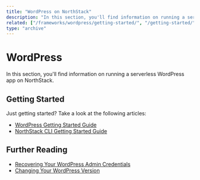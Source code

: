 ```yaml
---
title: "WordPress on NorthStack"
description: "In this section, you'll find information on running a serverless WordPress app on NorthStack."
related: ["/frameworks/wordpress/getting-started/", "/getting-started/"]
type: "archive"
---
```


# WordPress

In this section, you'll find information on running a serverless WordPress app on NorthStack.

## Getting Started

Just getting started? Take a look at the following articles:

* [WordPress Getting Started Guide](/frameworks/wordpress/getting-started/)
* [NorthStack CLI Getting Started Guide](/getting-started/)

## Further Reading

* [Recovering Your WordPress Admin Credentials](/frameworks/wordpress/recovering-credentials/)
* [Changing Your WordPress Version](/frameworks/wordpress/changing-wordpress-version/)
